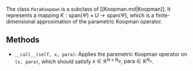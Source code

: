 
The class `ParaKoopman` is a subclass of [[Koopman.md|Koopman]].
It represents a mapping $K: \mathrm{span}(\Psi) \times U \rightarrow \mathrm{span}(\Psi)$,
which is a finite-dimensional approximation of the parametric Koopman operator.

## Methods

- `__call__(self, x, para)`: Applies the parametric Koopman operator on `(x, para)`,
  which should satisfy $x \in \mathbb{R}^{N \times N_{\psi}}$,
  $\text{para} \in \mathbb{R}^{N_u}$.






